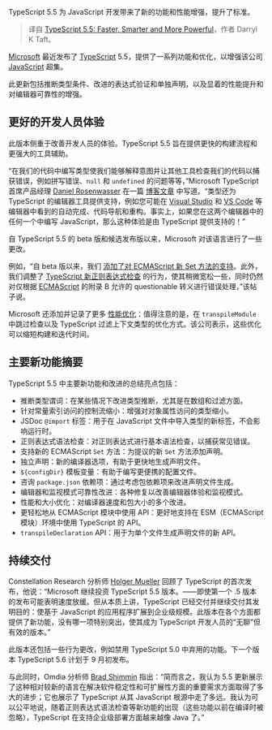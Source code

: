 
<!--
title: TypeScript 5.5：更快、更智能、更强大
cover: https://cdn.thenewstack.io/media/2024/06/8465ea7a-hotwheels.png
-->

TypeScript 5.5 为 JavaScript 开发带来了新的功能和性能增强，提升了标准。

> 译自 [TypeScript 5.5: Faster, Smarter and More Powerful](https://thenewstack.io/typescript-5-5-faster-smarter-and-more-powerful/)，作者 Darryl K Taft。

[Microsoft](https://news.microsoft.com/?utm_content=inline+mention) 最近发布了 [TypeScript](https://thenewstack.io/what-is-typescript/) 5.5，提供了一系列功能和优化，以增强该公司 [JavaScript](https://thenewstack.io/outer-excuses-why-javascript-developers-should-learn-sql/) 超集。

此更新包括推断类型条件、改进的表达式验证和单独声明，以及显着的性能提升和对编辑器可靠性的增强。

## 更好的开发人员体验

此版本侧重于改善开发人员的体验。TypeScript 5.5 旨在提供更快的构建流程和更强大的工具辅助。

“在我们的代码中编写类型使我们能够解释意图并让其他工具检查我们的代码以捕获错误，例如拼写错误、`null` 和 `undefined` 的问题等等，”Microsoft TypeScript 首席产品经理 [Daniel Rosenwasser](https://www.linkedin.com/in/daniel-rosenwasser-b56b7837/) 在一篇 [博客文章](https://devblogs.microsoft.com/typescript/author/danielrosenwasser) 中写道。“类型还为 TypeScript 的编辑器工具提供支持，例如您可能在 [Visual Studio](https://thenewstack.io/microsoft-visual-studio-2017-devops-five-star-app/) 和 [VS Code](https://thenewstack.io/this-week-in-programming-all-hail-visual-studio-code/) 等编辑器中看到的自动完成、代码导航和重构。事实上，如果您在这两个编辑器中的任何一个中编写 JavaScript，那么这种体验是由 TypeScript 提供支持的！”

自 TypeScript 5.5 的 beta 版和候选发布版以来，Microsoft 对该语言进行了一些更改。

例如，“自 beta 版以来，我们 [添加了对 ECMAScript 新 Set 方法的支持](https://devblogs.microsoft.com/typescript/announcing-typescript-5-5/#support-for-new-set-methods)。此外，我们调整了 [TypeScript 新正则表达式检查](https://devblogs.microsoft.com/typescript/announcing-typescript-5-5/#regular-expression-syntax-checking) 的行为，使其稍微宽松一些，同时仍然对仅根据 [ECMAScript](https://thenewstack.io/the-new-javascript-features-coming-in-ecmascript-2023/) 的附录 B 允许的 questionable 转义进行错误处理，”该帖子说。

Microsoft 还添加并记录了更多 [性能优化](https://devblogs.microsoft.com/typescript/announcing-typescript-5-5/#performance-and-size-optimizations)：值得注意的是，在 `transpileModule` 中跳过检查以及 TypeScript 过滤上下文类型的优化方式。该公司表示，这些优化可以缩短构建和迭代时间。

## 主要新功能摘要

TypeScript 5.5 中主要新功能和改进的总结亮点包括：

- 推断类型谓词：在某些情况下改进类型推断，尤其是在数组和过滤方面。
- 针对常量索引访问的控制流缩小：增强对对象属性访问的类型缩小。
- JSDoc `@import` 标签：用于在 JavaScript 文件中导入类型的新标签，不会影响运行时。
- 正则表达式语法检查：对正则表达式进行基本语法检查，以捕获常见错误。
- 支持新的 ECMAScript `Set` 方法：为提议的新 `Set` 方法添加声明。
- 独立声明：新的编译器选项，有助于更快地生成声明文件。
- `${configDir}` 模板变量：有助于编写更便携的配置文件。
- 咨询 `package.json` 依赖项：通过考虑包依赖项来改进声明文件生成。
- 编辑器和监视模式可靠性改进：各种修复以改善编辑器体验和监视模式。
- 性能和大小优化：对编译器速度和包大小的多个改进。
- 更轻松地从 ECMAScript 模块中使用 API：更好地支持在 ESM（ECMAScript 模块）环境中使用 TypeScript 的 API。
- `transpileDeclaration` API：用于为单个文件生成声明文件的新 API。

## 持续交付

Constellation Research 分析师 [Holger Mueller](https://www.linkedin.com/in/holgermueller/) 回顾了 TypeScript 的首次发布，他说：“Microsoft 继续投资 TypeScript 5.5 版本。——即使第一个 .5 版本的发布可能表明速度放缓。但从本质上讲，TypeScript 已经交付并继续交付其发明目的：使基于 JavaScript 的应用程序扩展到企业级规模。此版本在各个方面都提供了新功能，没有哪一项特别突出，使其成为 TypeScript 开发人员的“无聊”但有效的版本。”

此版本还包括一些行为更改，例如禁用 TypeScript 5.0 中弃用的功能。下一个版本 TypeScript 5.6 计划于 9 月初发布。

与此同时，Omdia 分析师 [Brad Shimmin](https://www.linkedin.com/in/bradshimmin/) 指出：“简而言之，我认为 5.5 更新展示了这种相对较新的语言在解决软件稳定性和可扩展性方面的重要需求方面取得了多大的进步；它也展示了 TypeScript 从其 JavaScript 根源中走了多远。我认为可以公平地说，随着正则表达式语法检查等新功能的出现（这些功能以前在编译时被忽略），TypeScript 在支持企业级部署方面越来越像 Java 了。”

